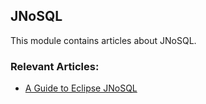 ## JNoSQL

This module contains articles about JNoSQL. 

### Relevant Articles: 
- [A Guide to Eclipse JNoSQL](http://www.baeldung.com/eclipse-jnosql)
